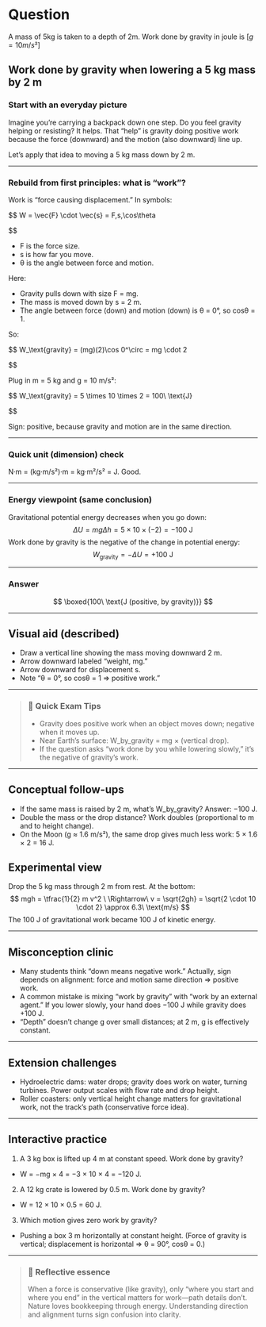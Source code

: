 # Question
A mass of 5kg is taken to a depth of 2m. Work done by gravity in joule is $[g = 10 m/s²]$

## Work done by gravity when lowering a 5 kg mass by 2 m

### Start with an everyday picture
Imagine you’re carrying a backpack down one step. Do you feel gravity helping or resisting? It helps. That “help” is gravity doing positive work because the force (downward) and the motion (also downward) line up.

Let’s apply that idea to moving a 5 kg mass down by 2 m.

---

### Rebuild from first principles: what is “work”?
Work is “force causing displacement.” In symbols:

$$
W = \vec{F} \cdot \vec{s} = F\,s\,\cos\theta

$$

- F is the force size.
- s is how far you move.
- θ is the angle between force and motion.

Here:
- Gravity pulls down with size F = mg.
- The mass is moved down by s = 2 m.
- The angle between force (down) and motion (down) is θ = 0°, so cosθ = 1.

So:

$$
W_\text{gravity} = (mg)(2)\cos 0^\circ = mg \cdot 2

$$

Plug in m = 5 kg and g = 10 m/s²:

$$
W_\text{gravity} = 5 \times 10 \times 2 = 100\ \text{J}

$$

Sign: positive, because gravity and motion are in the same direction.

---

### Quick unit (dimension) check
N·m = (kg·m/s²)·m = kg·m²/s² = J. Good.

---

### Energy viewpoint (same conclusion)
Gravitational potential energy decreases when you go down:
$$
\Delta U = m g \Delta h = 5 \times 10 \times (-2) = -100\ \text{J}
$$
Work done by gravity is the negative of the change in potential energy:
$$
W_\text{gravity} = -\Delta U = +100\ \text{J}
$$

---

### Answer
$$
\boxed{100\ \text{J (positive, by gravity)}}
$$

---

## Visual aid (described)
- Draw a vertical line showing the mass moving downward 2 m.
- Arrow downward labeled “weight, mg.”
- Arrow downward for displacement s.
- Note “θ = 0°, so cosθ = 1 ⇒ positive work.”

---

> ### 🧠 Quick Exam Tips
> - Gravity does positive work when an object moves down; negative when it moves up.
> - Near Earth’s surface: W_by_gravity = mg × (vertical drop).
> - If the question asks “work done by you while lowering slowly,” it’s the negative of gravity’s work.

---

## Conceptual follow-ups
- If the same mass is raised by 2 m, what’s W_by_gravity? Answer: −100 J.
- Double the mass or the drop distance? Work doubles (proportional to m and to height change).
- On the Moon (g ≈ 1.6 m/s²), the same drop gives much less work: 5 × 1.6 × 2 = 16 J.

## Experimental view
Drop the 5 kg mass through 2 m from rest. At the bottom:
$$
mgh = \tfrac{1}{2} m v^2 \ \Rightarrow\ v = \sqrt{2gh} = \sqrt{2 \cdot 10 \cdot 2} \approx 6.3\ \text{m/s}
$$
The 100 J of gravitational work became 100 J of kinetic energy.

---

## Misconception clinic
- Many students think “down means negative work.” Actually, sign depends on alignment: force and motion same direction ⇒ positive work.
- A common mistake is mixing “work by gravity” with “work by an external agent.” If you lower slowly, your hand does −100 J while gravity does +100 J.
- “Depth” doesn’t change g over small distances; at 2 m, g is effectively constant.

---

## Extension challenges
- Hydroelectric dams: water drops; gravity does work on water, turning turbines. Power output scales with flow rate and drop height.
- Roller coasters: only vertical height change matters for gravitational work, not the track’s path (conservative force idea).

---

## Interactive practice
1) A 3 kg box is lifted up 4 m at constant speed. Work done by gravity?
- W = −mg × 4 = −3 × 10 × 4 = −120 J.

2) A 12 kg crate is lowered by 0.5 m. Work done by gravity?
- W = 12 × 10 × 0.5 = 60 J.

3) Which motion gives zero work by gravity?
- Pushing a box 3 m horizontally at constant height. (Force of gravity is vertical; displacement is horizontal ⇒ θ = 90°, cosθ = 0.)

---

> ### 🌱 Reflective essence
> When a force is conservative (like gravity), only “where you start and where you end” in the vertical matters for work—path details don’t. Nature loves bookkeeping through energy. Understanding direction and alignment turns sign confusion into clarity.